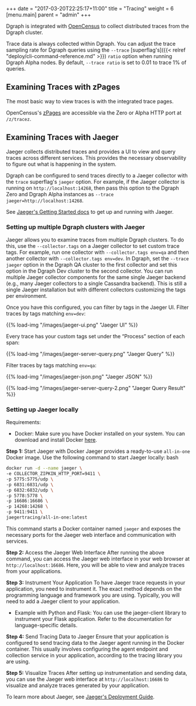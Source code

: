 +++
date = "2017-03-20T22:25:17+11:00"
title = "Tracing"
weight = 6
[menu.main]
    parent = "admin"
+++

Dgraph is integrated with [OpenCensus](https://opencensus.io/zpages/) to collect distributed traces from the Dgraph cluster.

Trace data is always collected within Dgraph. You can adjust the trace sampling rate for Dgraph queries using the `--trace` [superflag's]({{< relref "deploy/cli-command-reference.md" >}}) `ratio` option when running Dgraph Alpha nodes. By default, `--trace ratio`  is set to 0.01 to trace 1% of queries.

## Examining Traces with zPages

The most basic way to view traces is with the integrated trace pages.

OpenCensus's [zPages](https://opencensus.io/zpages/) are accessible via the Zero or Alpha HTTP port at `/z/tracez`.

## Examining Traces with Jaeger

Jaeger collects distributed traces and provides a UI to view and query traces across different services. This provides the necessary observability to figure out what is happening in the system.

Dgraph can be configured to send traces directly to a Jaeger collector with the `trace` superflag's `jaeger` option. For example, if the Jaeger collector is running on `http://localhost:14268`, then pass this option to the Dgraph Zero and Dgraph Alpha instances as `--trace jaeger=http://localhost:14268`.

See [Jaeger's Getting Started docs](https://www.jaegertracing.io/docs/getting-started/) to get up and running with Jaeger.

### Setting up multiple Dgraph clusters with Jaeger

Jaeger allows you to examine traces from multiple Dgraph clusters. To do this, use the `--collector.tags` on a Jaeger collector to set custom trace tags. For example, run one collector with `--collector.tags env=qa` and then another collector with `--collector.tags env=dev`. In Dgraph, set the `--trace jaeger` option in the Dgraph QA cluster to the first collector and set this option in the Dgraph Dev cluster to the second collector.
You can run multiple Jaeger collector components for the same single Jaeger backend (e.g., many Jaeger collectors to a single Cassandra backend). This is still a single Jaeger installation but with different collectors customizing the tags per environment.

Once you have this configured, you can filter by tags in the Jaeger UI. Filter traces by tags matching `env=dev`:

{{% load-img "/images/jaeger-ui.png" "Jaeger UI" %}}

Every trace has your custom tags set under the “Process” section of each span:

{{% load-img "/images/jaeger-server-query.png" "Jaeger Query" %}}

Filter traces by tags matching `env=qa`:

{{% load-img "/images/jaeger-json.png" "Jaeger JSON" %}}

{{% load-img "/images/jaeger-server-query-2.png" "Jaeger Query Result" %}}

### Setting up Jaeger locally
Requirements:
* Docker: Make sure you have Docker installed on your system. You can download and install Docker [here](https://www.docker.com/).

**Step 1:** Start Jaeger with Docker
Jaeger provides a ready-to-use `all-in-one` Docker image. Use the following command to start Jaeger locally:
bash

```sh
docker run -d --name jaeger \ 
-e COLLECTOR_ZIPKIN_HTTP_PORT=9411 \ 
-p 5775:5775/udp \ 
-p 6831:6831/udp \ 
-p 6832:6832/udp \ 
-p 5778:5778 \ 
-p 16686:16686 \ 
-p 14268:14268 \ 
-p 9411:9411 \ 
jaegertracing/all-in-one:latest
```

This command starts a Docker container named `jaeger` and exposes the necessary ports for the Jaeger web interface and communication with services.

**Step 2:** Access the Jaeger Web Interface
After running the above command, you can access the Jaeger web interface in your web browser at `http://localhost:16686`. Here, you will be able to view and analyze traces from your applications.

**Step 3:** Instrument Your Application
To have Jaeger trace requests in your application, you need to instrument it. The exact method depends on the programming language and framework you are using. Typically, you will need to add a Jaeger client to your application.
* Example with Python and Flask: You can use the jaeger-client library to instrument your Flask application. Refer to the documentation for language-specific details.

**Step 4:** Send Tracing Data to Jaeger
Ensure that your application is configured to send tracing data to the Jaeger agent running in the Docker container. This usually involves configuring the agent endpoint and collection service in your application, according to the tracing library you are using.

**Step 5:** Visualize Traces
After setting up instrumentation and sending data, you can use the Jaeger web interface at `http://localhost:16686` to visualize and analyze traces generated by your application.

To learn more about Jaeger, see [Jaeger's Deployment Guide](https://www.jaegertracing.io/docs/deployment/).